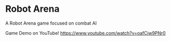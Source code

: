 # Robot Arena
A Robot Arena game focused on combat AI

Game Demo on YouTube!
https://www.youtube.com/watch?v=oafCjw9PNr0
